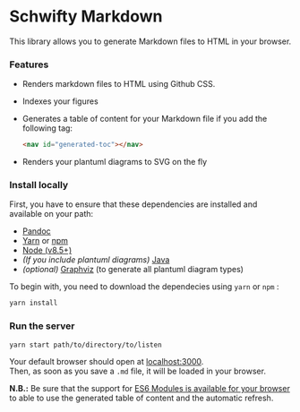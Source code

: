 # Schwifty Markdown

This library allows you to generate Markdown files to HTML in your browser.

### Features

* Renders markdown files to HTML using Github CSS.
* Indexes your figures
* Generates a table of content for your Markdown file if you add the following tag:

    ```markdown
    <nav id="generated-toc"></nav>
    ```

* Renders your plantuml diagrams to SVG on the fly


### Install locally

First, you have to ensure that these dependencies are installed and available on your path:

* [Pandoc](http://pandoc.org/installing.html)
* [Yarn](yarnpkg.com) or [npm](npmjs.com)
* [Node (v8.5+)](nodejs.org)
* *(If you include plantuml diagrams)* [Java](java.com)
* *(optional)* [Graphviz](graphviz.org) (to generate all plantuml diagram types)


To begin with, you need to download the dependecies using `yarn` or `npm` :

```sh
yarn install
```

### Run the server

```sh
yarn start path/to/directory/to/listen
```

Your default browser should open at [localhost:3000](http://localhost:3000).  
Then, as soon as you save a `.md` file, it will be loaded in your browser.

**N.B.:** Be sure that the support for [ES6 Modules is available for your browser](https://caniuse.com/#feat=es6-module)
to able to use the generated table of content and the automatic refresh.

